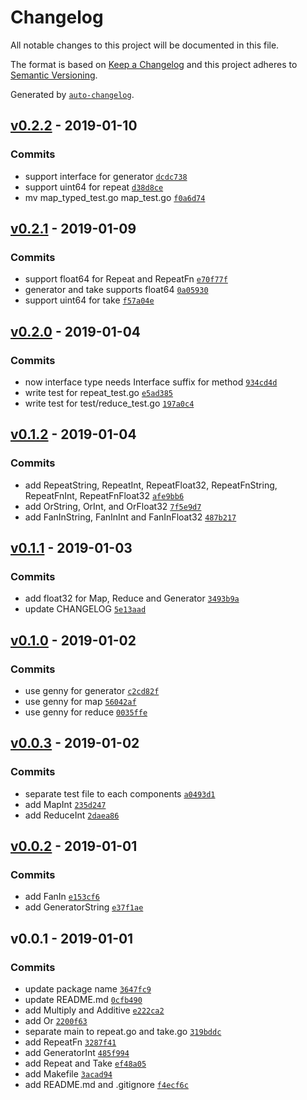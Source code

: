# Changelog

All notable changes to this project will be documented in this file.

The format is based on [Keep a Changelog](http://keepachangelog.com/en/1.0.0/)
and this project adheres to [Semantic Versioning](http://semver.org/spec/v2.0.0.html).

Generated by [`auto-changelog`](https://github.com/CookPete/auto-changelog).

## [v0.2.2](https://github.com/kenju/go-pipeline/compare/v0.2.1...v0.2.2) - 2019-01-10

### Commits

- support interface for generator [`dcdc738`](https://github.com/kenju/go-pipeline/commit/dcdc738c6e407e9efbbd5f05abbe509ee57eaebe)
- support uint64 for repeat [`d38d8ce`](https://github.com/kenju/go-pipeline/commit/d38d8ce66b3799ced90bc4045aefa3ec800f0c46)
- mv map_typed_test.go map_test.go [`f0a6d74`](https://github.com/kenju/go-pipeline/commit/f0a6d7485d508b312f5ae7b55ee732f9e7b589f2)

## [v0.2.1](https://github.com/kenju/go-pipeline/compare/v0.2.0...v0.2.1) - 2019-01-09

### Commits

- support float64 for Repeat and RepeatFn [`e70f77f`](https://github.com/kenju/go-pipeline/commit/e70f77f377ed1dba2a820644d99e51386359c662)
- generator and take supports float64 [`0a05930`](https://github.com/kenju/go-pipeline/commit/0a05930f4ce58bae21a644b71cc0a2d4d2cb405b)
- support uint64 for take [`f57a04e`](https://github.com/kenju/go-pipeline/commit/f57a04eb919189846c1b7577b98329b84b755ec2)

## [v0.2.0](https://github.com/kenju/go-pipeline/compare/v0.1.2...v0.2.0) - 2019-01-04

### Commits

- now interface type needs Interface suffix for method [`934cd4d`](https://github.com/kenju/go-pipeline/commit/934cd4dec8794e641654a36e1900b40881feae83)
- write test for repeat_test.go [`e5ad385`](https://github.com/kenju/go-pipeline/commit/e5ad3851a577368c0eca2e4cc4164beab0bfe022)
- write test for test/reduce_test.go [`197a0c4`](https://github.com/kenju/go-pipeline/commit/197a0c46605759ce18c49eed9887d9ac0210d74c)

## [v0.1.2](https://github.com/kenju/go-pipeline/compare/v0.1.1...v0.1.2) - 2019-01-04

### Commits

- add RepeatString, RepeatInt, RepeatFloat32, RepeatFnString, RepeatFnInt, RepeatFnFloat32 [`afe9bb6`](https://github.com/kenju/go-pipeline/commit/afe9bb6ea93388355ab4780a3eece2cc4d2c94f7)
- add OrString, OrInt, and OrFloat32 [`7f5e9d7`](https://github.com/kenju/go-pipeline/commit/7f5e9d7f01c4dcca44172145c381210b8712e3bd)
- add FanInString, FanInInt and FanInFloat32 [`487b217`](https://github.com/kenju/go-pipeline/commit/487b217a858c537617fcdbf2b402e06c5343d34f)

## [v0.1.1](https://github.com/kenju/go-pipeline/compare/v0.1.0...v0.1.1) - 2019-01-03

### Commits

- add float32 for Map, Reduce and Generator [`3493b9a`](https://github.com/kenju/go-pipeline/commit/3493b9a75c04a1c82017e107029f9c0e06cf2f8f)
- update CHANGELOG [`5e13aad`](https://github.com/kenju/go-pipeline/commit/5e13aad18e8a8cfb42c6654c6ed8fa3d83317f77)

## [v0.1.0](https://github.com/kenju/go-pipeline/compare/v0.0.3...v0.1.0) - 2019-01-02

### Commits

- use genny for generator [`c2cd82f`](https://github.com/kenju/go-pipeline/commit/c2cd82f2d4c36b979c0593a2a9f2c9a5c1285623)
- use genny for map [`56042af`](https://github.com/kenju/go-pipeline/commit/56042af62d2a200a7de6bc7160bffcd539105a21)
- use genny for reduce [`0035ffe`](https://github.com/kenju/go-pipeline/commit/0035ffe21953beaa3edc310cf71024e0b1a021c5)

## [v0.0.3](https://github.com/kenju/go-pipeline/compare/v0.0.2...v0.0.3) - 2019-01-02

### Commits

- separate test file to each components [`a0493d1`](https://github.com/kenju/go-pipeline/commit/a0493d18e579d7aacc4ff382ad5b350af417a80f)
- add MapInt [`235d247`](https://github.com/kenju/go-pipeline/commit/235d247e8e2473914ff55e5084df049f1354c7c3)
- add ReduceInt [`2daea86`](https://github.com/kenju/go-pipeline/commit/2daea8679baf93b70fc66deafb291d1ffa585138)

## [v0.0.2](https://github.com/kenju/go-pipeline/compare/v0.0.1...v0.0.2) - 2019-01-01

### Commits

- add FanIn [`e153cf6`](https://github.com/kenju/go-pipeline/commit/e153cf6afcec08d7baee8b4055f801d446d81b63)
- add GeneratorString [`e37f1ae`](https://github.com/kenju/go-pipeline/commit/e37f1aef15091cc258169cba75ff739d3c81c14d)

## v0.0.1 - 2019-01-01

### Commits

- update package name [`3647fc9`](https://github.com/kenju/go-pipeline/commit/3647fc92b3faa33b65caa958d06d22715a266880)
- update README.md [`0cfb490`](https://github.com/kenju/go-pipeline/commit/0cfb490cd1dc5b228370757b1c32e102e7bd1cdc)
- add Multiply and Additive [`e222ca2`](https://github.com/kenju/go-pipeline/commit/e222ca27ad871bb15c06982bf7c1c774b3690424)
- add Or [`2200f63`](https://github.com/kenju/go-pipeline/commit/2200f639fdd870ad076380b643b467906dc0fb32)
- separate main to repeat.go and take.go [`319bddc`](https://github.com/kenju/go-pipeline/commit/319bddc1f13656c061e39019c3d2028ffcc84399)
- add RepeatFn [`3287f41`](https://github.com/kenju/go-pipeline/commit/3287f413428f30e0a8086ab325e5c3133733996b)
- add GeneratorInt [`485f994`](https://github.com/kenju/go-pipeline/commit/485f994665f238310ac4cfdff860aee02b6ae031)
- add Repeat and Take [`ef48a05`](https://github.com/kenju/go-pipeline/commit/ef48a05ddaaf58a8ff2df8a43c38fcae9ed1c6f2)
- add Makefile [`3acad94`](https://github.com/kenju/go-pipeline/commit/3acad948c190bd806c1a340c51921c2c358e059d)
- add README.md and .gitignore [`f4ecf6c`](https://github.com/kenju/go-pipeline/commit/f4ecf6c7fa4c10e0c97a6a6c3034d15b6d0ebec8)
